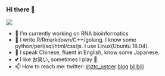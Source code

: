 ### Hi there 👋

![](https://images.thewest.com.au/publication/B881735033Z/1606727217700_G6R31VP6V.1-0.jpg)

- 🔭 I’m currently working on RNA bioinformatics
- 🔧 I write R/Rmarkdown/C++/golang. I know some python/perl/sql/html/css/js. I use Linux(Ubuntu 18.04). 
- 💬 I speak Chinese, fluent in English, know some Japanese.
- 💕 I like お笑い, sometimes I play 🎸.
- 📫 How to reach me: twitter: [@ztc_ustcer](https://twitter.com/ustcer_ztc) [blog](https://tc.rbind.io/) [bilibili](https://space.bilibili.com/6358514)


